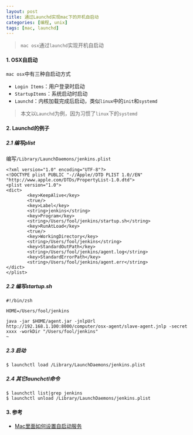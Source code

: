 ```yaml
---
layout: post
title: 通过Launchd实现mac下的开机自启动
categories: [编程, unix]
tags: [mac, launchd]
---
```


> `mac osx`通过`launchd`实现开机自启动

#### 1. OSX自启动

`mac osx`中有三种自启动方式

* `Login Items`：用户登录时启动
* `StartupItems`：系统启动时启动
* `Launchd`：内核加载完成后启动，类似`linux`中的`init`和`systemd`

> 本文以`Launchd`为例，因为习惯了`linux`下的`systemd`

#### 2. Launchd的例子

##### 2.1 编写plist

编写`/Library/LaunchDaemons/jenkins.plist`

```
<?xml version="1.0" encoding="UTF-8"?>
<!DOCTYPE plist PUBLIC "-//Apple//DTD PLIST 1.0//EN" "http://www.apple.com/DTDs/PropertyList-1.0.dtd">
<plist version="1.0">
<dict>
        <key>KeepAlive</key>
        <true/>
        <key>Label</key>
        <string>jenkins</string>
        <key>Program</key>
        <string>/Users/fool/jenkins/startup.sh</string>
        <key>RunAtLoad</key>
        <true/>
        <key>WorkingDirectory</key>
        <string>/Users/fool/jenkins</string>
        <key>StandardOutPath</key>
        <string>/Users/fool/jenkins/agent.log</string>
        <key>StandardErrorPath</key>
        <string>/Users/fool/jenkins/agent.err</string>
</dict>
</plist>
```

##### 2.2 编写startup.sh

```
#!/bin/zsh

HOME=/Users/fool/jenkins

java -jar $HOME/agent.jar -jnlpUrl http://192.168.1.100:8000/computer/osx-agent/slave-agent.jnlp -secret xxxx -workDir "/Users/fool/jenkins"
~
```

##### 2.3 启动

```
$ launchctl load /Library/LaunchDaemons/jenkins.plist
```

##### 2.4 其它launchctl命令

```
$ launchctl list|grep jenkins
$ launchctl unload /Library/LaunchDaemons/jenkins.plist
```

#### 3. 参考

* [Mac里面如何设置自启动服务](https://www.cnblogs.com/zhepama/p/3853677.html)
